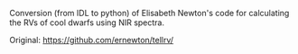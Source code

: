 Conversion (from IDL to python) of Elisabeth Newton's code for calculating the RVs of cool dwarfs using NIR spectra.

Original: https://github.com/ernewton/tellrv/
